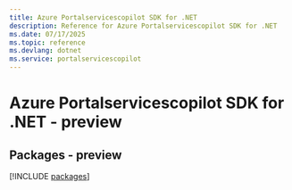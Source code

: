```yaml
---
title: Azure Portalservicescopilot SDK for .NET
description: Reference for Azure Portalservicescopilot SDK for .NET
ms.date: 07/17/2025
ms.topic: reference
ms.devlang: dotnet
ms.service: portalservicescopilot
---
```

# Azure Portalservicescopilot SDK for .NET - preview
## Packages - preview
[!INCLUDE [packages](portalservicescopilot-index.md)]